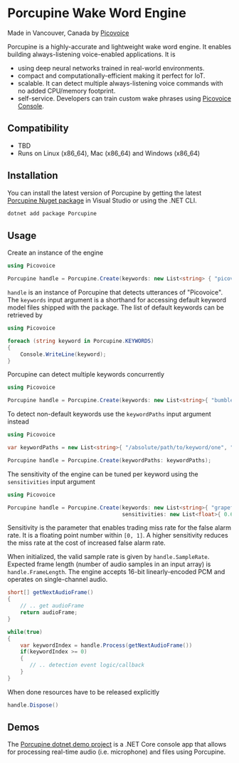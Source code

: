 # Porcupine Wake Word Engine

Made in Vancouver, Canada by [Picovoice](https://picovoice.ai)

Porcupine is a highly-accurate and lightweight wake word engine. It enables building always-listening voice-enabled
applications. It is

- using deep neural networks trained in real-world environments.
- compact and computationally-efficient making it perfect for IoT.
- scalable. It can detect multiple always-listening voice commands with no added CPU/memory footprint.
- self-service. Developers can train custom wake phrases using [Picovoice Console](https://picovoice.ai/console/).

## Compatibility

- TBD
- Runs on Linux (x86_64), Mac (x86_64) and Windows (x86_64)

## Installation

You can install the latest version of Porcupine by getting the latest [Porcupine Nuget package](https://www.nuget.org/packages/Porcupine/) in Visual Studio or using the .NET CLI.

```bash
dotnet add package Porcupine
```

## Usage

Create an instance of the engine

```csharp
using Picovoice

Porcupine handle = Porcupine.Create(keywords: new List<string> { "picovoice" });
```

`handle` is an instance of Porcupine that detects utterances of "Picovoice". The `keywords` input argument is a shorthand
for accessing default keyword model files shipped with the package. The list of default keywords can be retrieved by

```csharp
using Picovoice

foreach (string keyword in Porcupine.KEYWORDS)
{
	Console.WriteLine(keyword);
}
```

Porcupine can detect multiple keywords concurrently

```csharp
using Picovoice

Porcupine handle = Porcupine.Create(keywords: new List<string>{ "bumblebee", "picovoice" });
```

To detect non-default keywords use the `keywordPaths` input argument instead

```csharp
using Picovoice

var keywordPaths = new List<string>{ "/absolute/path/to/keyword/one", "/absolute/path/to/keyword/two", ...}

Porcupine handle = Porcupine.Create(keywordPaths: keywordPaths);
```

The sensitivity of the engine can be tuned per keyword using the `sensitivities` input argument

```csharp
using Picovoice

Porcupine handle = Porcupine.Create(keywords: new List<string>{ "grapefruit", "porcupine" },
									sensitivities: new List<float>{ 0.6f, 0.35f });
```

Sensitivity is the parameter that enables trading miss rate for the false alarm rate. It is a floating point number within
`[0, 1]`. A higher sensitivity reduces the miss rate at the cost of increased false alarm rate.

When initialized, the valid sample rate is given by `handle.SampleRate`. Expected frame length (number of audio samples
in an input array) is `handle.FrameLength`. The engine accepts 16-bit linearly-encoded PCM and operates on
single-channel audio.

```csharp
short[] getNextAudioFrame()
{
	// .. get audioFrame
	return audioFrame;
}

while(true)
{
    var keywordIndex = handle.Process(getNextAudioFrame())
    if(keywordIndex >= 0)
	{
	   // .. detection event logic/callback
	}
}
```

When done resources have to be released explicitly

```csharp
handle.Dispose()
```

## Demos

The [Porcupine dotnet demo project](https://github.com/Picovoice/porcupine/tree/master/demo/dotnet) is a .NET Core console app that allows for 
processing real-time audio (i.e. microphone) and files using Porcupine.